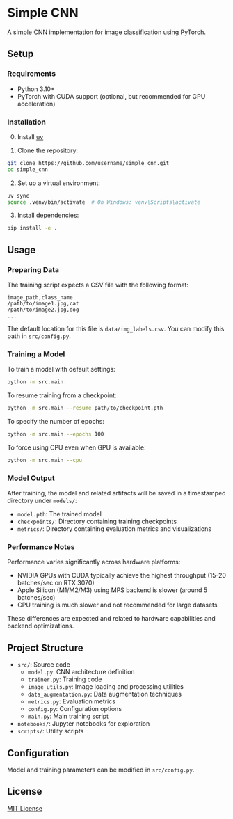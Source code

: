 # Simple CNN

A simple CNN implementation for image classification using PyTorch.

## Setup

### Requirements

- Python 3.10+
- PyTorch with CUDA support (optional, but recommended for GPU acceleration)

### Installation

0. Install [uv](https://github.com/astral-sh/uv)

1. Clone the repository:
```bash
git clone https://github.com/username/simple_cnn.git
cd simple_cnn
```

2. Set up a virtual environment:
```bash
uv sync
source .venv/bin/activate  # On Windows: venv\Scripts\activate
```

3. Install dependencies:
```bash
pip install -e .
```

## Usage

### Preparing Data

The training script expects a CSV file with the following format:
```
image_path,class_name
/path/to/image1.jpg,cat
/path/to/image2.jpg,dog
...
```

The default location for this file is `data/img_labels.csv`. You can modify this path in `src/config.py`.

### Training a Model

To train a model with default settings:
```bash
python -m src.main
```

To resume training from a checkpoint:
```bash
python -m src.main --resume path/to/checkpoint.pth
```

To specify the number of epochs:
```bash
python -m src.main --epochs 100
```

To force using CPU even when GPU is available:
```bash
python -m src.main --cpu
```

### Model Output

After training, the model and related artifacts will be saved in a timestamped directory under `models/`:
- `model.pth`: The trained model
- `checkpoints/`: Directory containing training checkpoints
- `metrics/`: Directory containing evaluation metrics and visualizations

### Performance Notes

Performance varies significantly across hardware platforms:
- NVIDIA GPUs with CUDA typically achieve the highest throughput (15-20 batches/sec on RTX 3070)
- Apple Silicon (M1/M2/M3) using MPS backend is slower (around 5 batches/sec)
- CPU training is much slower and not recommended for large datasets

These differences are expected and related to hardware capabilities and backend optimizations.

## Project Structure

- `src/`: Source code
  - `model.py`: CNN architecture definition
  - `trainer.py`: Training code
  - `image_utils.py`: Image loading and processing utilities
  - `data_augmentation.py`: Data augmentation techniques
  - `metrics.py`: Evaluation metrics
  - `config.py`: Configuration options
  - `main.py`: Main training script
- `notebooks/`: Jupyter notebooks for exploration
- `scripts/`: Utility scripts

## Configuration

Model and training parameters can be modified in `src/config.py`.

## License

[MIT License](LICENSE)
